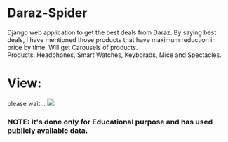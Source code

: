 # Daraz-Spider
Django web application to get the best deals from Daraz. By saying best deals, I have mentioned those products that have maximum reduction in price by time. Will get Carousels of products. <br/>
Products: Headphones, Smart Watches, Keyborads, Mice and Spectacles.
# View:
please wait...
![](view.gif)
### NOTE: It's done only for Educational purpose and has used publicly available data. 

